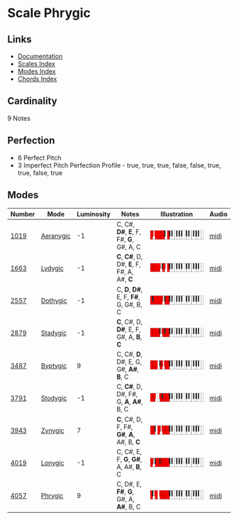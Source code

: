 # Scale Phrygic

## Links

- [Documentation](README.md)
- [Scales Index](Scales.md)
- [Modes Index](Modes.md)
- [Chords Index](Chords.md)

## Cardinality

9 Notes

## Perfection

- 6 Perfect Pitch
- 3 Imperfect Pitch
Perfection Profile - true, true, true, false, false, true, true, false, true

## Modes

| Number | Mode | Luminosity | Notes | Illustration | Audio |
|--------|------|------------|-------|--------------|-------|
| [1019](https://ianring.com/musictheory/scales/1019) | [Aeranygic](ModeAeranygic.md) | -1 | C, C#, **D#**, **E**, F, F#, **G**, G#, A, C | ![CNaturalAeranygic](ModeCNaturalAeranygic.png) | [midi](https://github.com/edipermadi/music/blob/main/docs/ModeCNaturalAeranygic.mid?raw=true) | 
| [1663](https://ianring.com/musictheory/scales/1663) | [Lydygic](ModeLydygic.md) | -1 | **C**, **C#**, D, D#, **E**, F, F#, A, A#, **C** | ![CNaturalLydygic](ModeCNaturalLydygic.png) | [midi](https://github.com/edipermadi/music/blob/main/docs/ModeCNaturalLydygic.mid?raw=true) | 
| [2557](https://ianring.com/musictheory/scales/2557) | [Dothygic](ModeDothygic.md) | -1 | C, **D**, **D#**, E, F, **F#**, G, G#, B, C | ![CNaturalDothygic](ModeCNaturalDothygic.png) | [midi](https://github.com/edipermadi/music/blob/main/docs/ModeCNaturalDothygic.mid?raw=true) | 
| [2879](https://ianring.com/musictheory/scales/2879) | [Stadygic](ModeStadygic.md) | -1 | **C**, C#, D, **D#**, E, F, G#, A, **B**, **C** | ![CNaturalStadygic](ModeCNaturalStadygic.png) | [midi](https://github.com/edipermadi/music/blob/main/docs/ModeCNaturalStadygic.mid?raw=true) | 
| [3487](https://ianring.com/musictheory/scales/3487) | [Byptygic](ModeByptygic.md) | 9 | C, C#, **D**, D#, E, G, G#, **A#**, **B**, C | ![CNaturalByptygic](ModeCNaturalByptygic.png) | [midi](https://github.com/edipermadi/music/blob/main/docs/ModeCNaturalByptygic.mid?raw=true) | 
| [3791](https://ianring.com/musictheory/scales/3791) | [Stodygic](ModeStodygic.md) | -1 | C, **C#**, D, D#, F#, G, **A**, **A#**, B, C | ![CNaturalStodygic](ModeCNaturalStodygic.png) | [midi](https://github.com/edipermadi/music/blob/main/docs/ModeCNaturalStodygic.mid?raw=true) | 
| [3943](https://ianring.com/musictheory/scales/3943) | [Zynygic](ModeZynygic.md) | 7 | **C**, C#, D, F, F#, **G#**, **A**, A#, B, **C** | ![CNaturalZynygic](ModeCNaturalZynygic.png) | [midi](https://github.com/edipermadi/music/blob/main/docs/ModeCNaturalZynygic.mid?raw=true) | 
| [4019](https://ianring.com/musictheory/scales/4019) | [Lonygic](ModeLonygic.md) | -1 | C, C#, E, F, **G**, **G#**, A, A#, **B**, C | ![CNaturalLonygic](ModeCNaturalLonygic.png) | [midi](https://github.com/edipermadi/music/blob/main/docs/ModeCNaturalLonygic.mid?raw=true) | 
| [4057](https://ianring.com/musictheory/scales/4057) | [Phrygic](ModePhrygic.md) | 9 | C, D#, E, **F#**, **G**, G#, A, **A#**, B, C | ![CNaturalPhrygic](ModeCNaturalPhrygic.png) | [midi](https://github.com/edipermadi/music/blob/main/docs/ModeCNaturalPhrygic.mid?raw=true) | 
